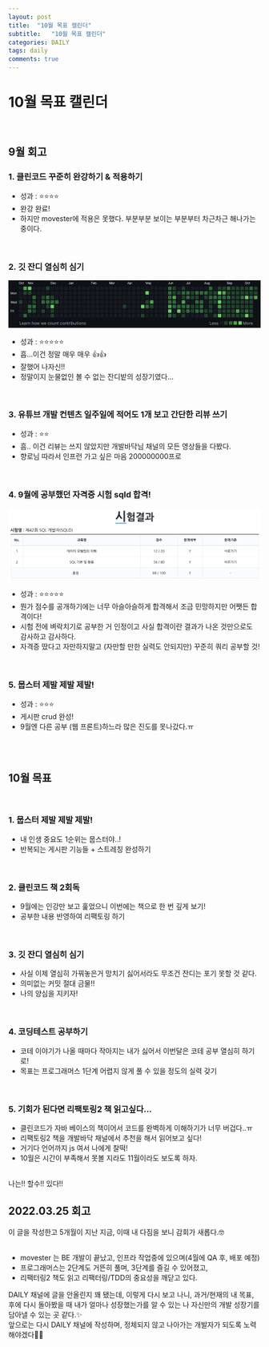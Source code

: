 ```yaml
---
layout: post
title:  "10월 목표 캘린더"
subtitle:   "10월 목표 캘린더"
categories: DAILY
tags: daily
comments: true
---
```

# 10월 목표 캘린더
<br>

## 9월 회고

### 1. 클린코드 꾸준히 완강하기 & 적용하기
- 성과 : ⭐️⭐️⭐️⭐️
- 완강 완료!
- 하지만 movester에 적용은 못했다. 부분부분 보이는 부분부터 차근차근 해나가는 중이다.

<br>

### 2. 깃 잔디 열심히 심기

![10월잔디](/assets/img/daily/10월잔디.png)<br>

- 성과 : ⭐️⭐️⭐️⭐️⭐️
- 흡...이건 정말 매우 매우 👍👍
- 잘했어 나자신!!
- 정말이지 눈물없인 볼 수 없는 잔디밭의 성장기였다...

<br>

### 3. 유튜브 개발 컨텐츠 일주일에 적어도 1개 보고 간단한 리뷰 쓰기

- 성과 : ⭐️⭐️
- 흠.. 이건 리뷰는 쓰지 않았지만 개발바닥님 채널의 모든 영상들을 다봤다.
- 향로님 따라서 인프런 가고 싶은 마음 200000000프로

<br>

### 4. 9월에 공부했던 자격증 시험 sqld 합격!

![sqld합격](/assets/img/daily/합격.png)<br>

- 성과 : ⭐️⭐️⭐️⭐️⭐️
- 뭔가 점수를 공개하기에는 너무 아슬아슬하게 합격해서 조금 민망하지만 어쨋든 합격이다!
- 시험 전에 벼락치기로 공부한 거 인정이고 사실 합격이란 결과가 나온 것만으로도 감사하고 감사하다.
- 자격증 땄다고 자만하지말고 (자만할 만한 실력도 안되지만) 꾸준히 쿼리 공부할 것!

<br>

### 5. 뭅스터 제발 제발 제발!
- 성과 : ⭐️⭐️⭐️
- 게시판 crud 완성!
- 9월엔 다른 공부 (웹 프론트)하느라 많은 진도를 못나갔다.ㅠ


<br><br>

## 10월 목표
<br>

### 1. 뭅스터 제발 제발 제발!
- 내 인생 중요도 1순위는 뭅스터야..!
- 반복되는 게시판 기능들 + 스트레칭 완성하기

<br>

### 2. 클린코드 책 2회독
- 9월에는 인강만 보고 훑었으니 이번에는 책으로 한 번 깊게 보기!
- 공부한 내용 반영하여 리팩토링 하기


<br>

### 3. 깃 잔디 열심히 심기
- 사실 이제 열심히 가꿔놓은거 망치기 싫어서라도 무조건 잔디는 포기 못할 것 같다.
- 의미없는 커밋 절대 금물!!
- 나의 양심을 지키자!

<br>

### 4. 코딩테스트 공부하기
- 코테 이야기가 나올 때마다 작아지는 내가 싫어서 이번달은 코테 공부 열심히 하기로!
- 목표는 프로그래머스 1단계 어렵지 않게 풀 수 있을 정도의 실력 갖기

<br>

### 5. 기회가 된다면 리팩토링2 책 읽고싶다...
- 클린코드가 자바 베이스의 책이어서 코드를 완벽하게 이해하기가 너무 버겁다..ㅠ
- 리팩토링2 책을 개발바닥 채널에서 추천을 해서 읽어보고 싶다!
- 거기다 언어까지 js 여서 나에게 찰떡!
- 10월은 시간이 부족해서 못볼 지라도 11월이라도 보도록 하자.

<br>
나는!! 할수!! 있다!!

## 2022.03.25 회고
이 글을 작성한고 5개월이 지난 지금, 이때 내 다짐을 보니 감회가 새롭다.🤓<br><br>

- movester 는 BE 개발이 끝났고, 인프라 작업중에 있으며(4월에 QA 후, 배포 예정)
- 프로그래머스는 2단계도 거뜬히 풀며, 3단계를 즐길 수 있어졌고,
- 리팩터링2 책도 읽고 리팩터링/TDD의 중요성을 깨닫고 있다.

DAILY 채널에 글을 안올린지 꽤 됐는데, 이렇게 다시 보고 나니, 과거/현재의 내 목표, 후에 다시 돌아봤을 때
내가 얼마나 성장했는가를 알 수 있는 나 자신만의 개발 성장기를 담아낼 수 있는 곳 같다.✨ <br>
앞으로는 다시 DAILY 채널에 작성하며, 정체되지 않고 나아가는 개발자가 되도록 노력해야겠다🏃‍♂️